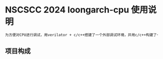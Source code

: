 # NSCSCC 2024 loongarch-cpu 使用说明
```txt
为方便对CPU进行调试，用verilator + c/c++搭建了一个外部调试环境，并用c/c++构建了一个cpu模拟器用于进行差分测试。
```
## 项目构成
```bash

```